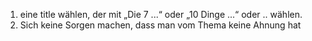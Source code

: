 1. eine title wählen, der mit „Die 7 ...“ oder „10 Dinge ...“ oder .. wählen.
2. Sich keine Sorgen machen, dass man vom Thema keine Ahnung hat